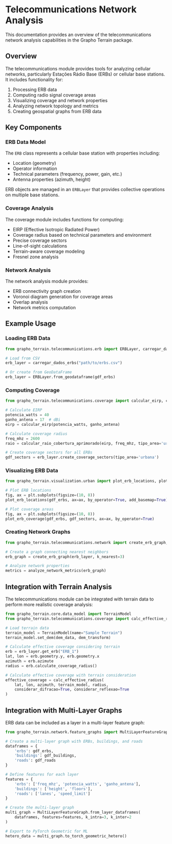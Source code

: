 # Telecommunications Network Analysis

This documentation provides an overview of the telecommunications network analysis capabilities in the Grapho Terrain package.

## Overview

The telecommunications module provides tools for analyzing cellular networks, particularly Estações Rádio Base (ERBs) or cellular base stations. It includes functionality for:

1. Processing ERB data
2. Computing radio signal coverage areas
3. Visualizing coverage and network properties
4. Analyzing network topology and metrics
5. Creating geospatial graphs from ERB data

## Key Components

### ERB Data Model

The `ERB` class represents a cellular base station with properties including:

- Location (geometry)
- Operator information
- Technical parameters (frequency, power, gain, etc.)
- Antenna properties (azimuth, height)

ERB objects are managed in an `ERBLayer` that provides collective operations on multiple base stations.

### Coverage Analysis

The coverage module includes functions for computing:

- EIRP (Effective Isotropic Radiated Power)
- Coverage radius based on technical parameters and environment
- Precise coverage sectors
- Line-of-sight calculations
- Terrain-aware coverage modeling
- Fresnel zone analysis

### Network Analysis

The network analysis module provides:

- ERB connectivity graph creation
- Voronoi diagram generation for coverage areas
- Overlap analysis
- Network metrics computation

## Example Usage

### Loading ERB Data

```python
from grapho_terrain.telecommunications.erb import ERBLayer, carregar_dados_erbs

# Load from CSV
erb_layer = carregar_dados_erbs("path/to/erbs.csv")

# Or create from GeoDataFrame
erb_layer = ERBLayer.from_geodataframe(gdf_erbs)
```

### Computing Coverage

```python
from grapho_terrain.telecommunications.coverage import calcular_eirp, calcular_raio_cobertura_aprimorado

# Calculate EIRP
potencia_watts = 40
ganho_antena = 17  # dBi
eirp = calcular_eirp(potencia_watts, ganho_antena)

# Calculate coverage radius
freq_mhz = 2600
raio = calcular_raio_cobertura_aprimorado(eirp, freq_mhz, tipo_area='urbana')

# Create coverage sectors for all ERBs
gdf_sectors = erb_layer.create_coverage_sectors(tipo_area='urbana')
```

### Visualizing ERB Data

```python
from grapho_terrain.visualization.urban import plot_erb_locations, plot_erb_coverage

# Plot ERB locations
fig, ax = plt.subplots(figsize=(10, 8))
plot_erb_locations(gdf_erbs, ax=ax, by_operator=True, add_basemap=True)

# Plot coverage areas
fig, ax = plt.subplots(figsize=(10, 8))
plot_erb_coverage(gdf_erbs, gdf_sectors, ax=ax, by_operator=True)
```

### Creating Network Graphs

```python
from grapho_terrain.telecommunications.network import create_erb_graph, analyze_network_metrics

# Create a graph connecting nearest neighbors
erb_graph = create_erb_graph(erb_layer, k_nearest=3)

# Analyze network properties
metrics = analyze_network_metrics(erb_graph)
```

## Integration with Terrain Analysis

The telecommunications module can be integrated with terrain data to perform more realistic coverage analysis:

```python
from grapho_terrain.core.data_model import TerrainModel
from grapho_terrain.telecommunications.coverage import calc_effective_radius

# Load terrain data
terrain_model = TerrainModel(name="Sample Terrain")
terrain_model.set_dem(dem_data, dem_transform)

# Calculate effective coverage considering terrain
erb = erb_layer.get_erb("ERB_1")
lat, lon = erb.geometry.y, erb.geometry.x
azimuth = erb.azimute
radius = erb.calculate_coverage_radius()

# Calculate effective coverage with terrain consideration
effective_coverage = calc_effective_radius(
    lat, lon, azimuth, terrain_model, radius,
    considerar_difracao=True, considerar_reflexao=True
)
```

## Integration with Multi-Layer Graphs

ERB data can be included as a layer in a multi-layer feature graph:

```python
from grapho_terrain.network.feature_graphs import MultiLayerFeatureGraph

# Create a multi-layer graph with ERBs, buildings, and roads
dataframes = {
    'erbs': gdf_erbs,
    'buildings': gdf_buildings,
    'roads': gdf_roads
}

# Define features for each layer
features = {
    'erbs': ['freq_mhz', 'potencia_watts', 'ganho_antena'],
    'buildings': ['height', 'floors'],
    'roads': ['lanes', 'speed_limit']
}

# Create the multi-layer graph
multi_graph = MultiLayerFeatureGraph.from_layer_dataframes(
    dataframes, features=features, k_intra=3, k_inter=2
)

# Export to PyTorch Geometric for ML
hetero_data = multi_graph.to_torch_geometric_hetero()
``` 